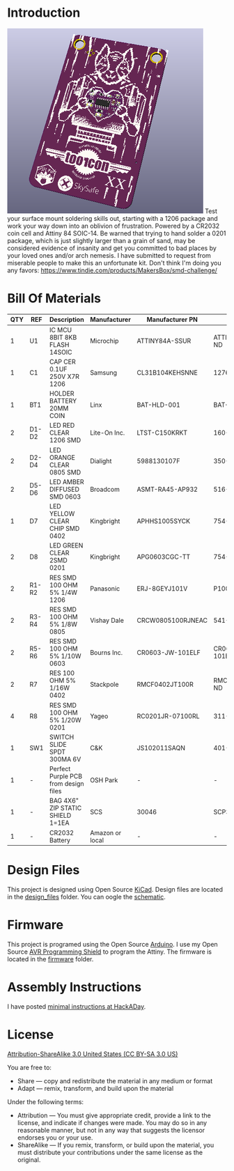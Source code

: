 Introduction
============

![SMD Challenge](images/project.png) 
Test your surface mount soldering skills out, starting with a 1206 package and work your way down into an oblivion of frustration. Powered by a CR2032 coin cell and Attiny 84 SOIC-14. Be warned that trying to hand solder a 0201 package, which is just slightly larger than a grain of sand, may be considered evidence of insanity and get you committed to bad places by your loved ones and/or arch nemesis. I have submitted to request from miserable people to make this an unfortunate kit. Don't think I'm doing you any favors: https://www.tindie.com/products/MakersBox/smd-challenge/


Bill Of Materials
================= 
| QTY | REF   | Description                          | Manufacturer    | Manufacturer PN   | Digi-Key PN           |
|-----|-------|--------------------------------------|-----------------|-------------------|-----------------------|
| 1   | U1    | IC MCU 8BIT 8KB FLASH 14SOIC         | Microchip       | ATTINY84A-SSUR    | ATTINY84A-SSURCT-ND   |
| 1   | C1    | CAP CER 0.1UF 250V X7R 1206          | Samsung         | CL31B104KEHSNNE   | 1276-3084-1-ND        |
| 1   | BT1   | HOLDER BATTERY 20MM COIN             | Linx            | BAT-HLD-001       | BAT-HLD-001-ND        |
| 2   | D1-D2 | LED RED CLEAR 1206 SMD               | Lite-On Inc.    | LTST-C150KRKT     | 160-1405-1-ND         |
| 2   | D2-D4 | LED ORANGE CLEAR 0805 SMD            | Dialight        | 5988130107F       | 350-2040-1-ND         |
| 2   | D5-D6 | LED AMBER DIFFUSED SMD 0603          | Broadcom        | ASMT-RA45-AP932   | 516-3217-1-ND         |
| 1   | D7    | LED YELLOW CLEAR CHIP SMD 0402       | Kingbright      | APHHS1005SYCK     | 754-1105-1-ND         |
| 2   | D8    | LED GREEN CLEAR 2SMD 0201            | Kingbright      | APG0603CGC-TT     | 754-2021-1-ND         |
| 2   | R1-R2 | RES SMD 100 OHM 5% 1/4W 1206         | Panasonic       | ERJ-8GEYJ101V     | P100ECT-ND            |
| 2   | R3-R4 | RES SMD 100 OHM 5% 1/8W 0805         | Vishay Dale     | CRCW0805100RJNEAC | 541-4166-1-ND         |
| 2   | R5-R6 | RES SMD 100 OHM 5% 1/10W 0603        | Bourns Inc.     | CR0603-JW-101ELF  | CR0603-JW-101ELFCT-ND |
| 2   | R7    | RES 100 OHM 5% 1/16W 0402            | Stackpole       | RMCF0402JT100R    | RMCF0402JT100RCT-ND   |
| 4   | R8    | RES SMD 100 OHM 5% 1/20W 0201        | Yageo           | RC0201JR-07100RL  | 311-100NCT-ND         |
| 1   | SW1   | SWITCH SLIDE SPDT 300MA 6V           | C&K             | JS102011SAQN      | 401-1999-1-ND         |
| 1   | -     | Perfect Purple PCB from design files | OSH Park        | -                 | -                     |
| 1   | -     | BAG 4X6" ZIP STATIC SHIELD 1=1EA     | SCS             | 30046             | SCP314-ND             |
| 1   | -     | CR2032 Battery                       | Amazon or local | -                 | -                     |


Design Files
============
This project is designed using Open Source [KiCad](http://kicad-pcb.org/). Design files are located in the [design_files](design_files/) folder.  You can oogle the [schematic](images/project.sch.png).

Firmware
========
This project is programed using the Open Source [Arduino](https://www.arduino.cc/). I use my Open Source [AVR Programming Shield](https://www.tindie.com/products/MakersBox/yet-another-programming-shield/) to program the Attiny. The firmware is located in the [firmware](firmware/) folder.

Assembly Instructions
=====================
I have posted [minimal instructions at HackADay](https://hackaday.io/project/25265-an-unfortunate-smd-project).

License
=======
[Attribution-ShareAlike 3.0 United States (CC BY-SA 3.0 US)](https://creativecommons.org/licenses/by-sa/3.0/us/)

You are free to:

- Share — copy and redistribute the material in any medium or format
- Adapt — remix, transform, and build upon the material

Under the following terms:

- Attribution — You must give appropriate credit, provide a link to the license, and indicate if changes were made. You may do so in any reasonable manner, but not in any way that suggests the licensor endorses you or your use.
- ShareAlike — If you remix, transform, or build upon the material, you must distribute your contributions under the same license as the original.
